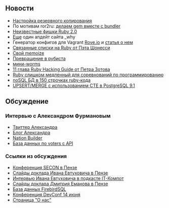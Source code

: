 ## Новости

* [Настройка резервного копирования](http://www.csolg.com/blogs/nastroika-rezervnogo-arhivirovaniya-backup-ruby-on-rails-32-proektov)
* По мотивам ror2ru: [делаем gem вместе с bundler](http://net.tutsplus.com/tutorials/ruby/gem-creation-with-bundler/)
* [Неизвестные фишки Ruby 2.0](http://whitequark.org/blog/2013/04/14/unmentioned-features-of-ruby-2-dot-0/)
* [Еще](https://news.ycombinator.com/item?id=5571387) один апдейт сайта \_why
* Генератор конфигов для Vagrant [Rove.io](http://rove.io/) и [статья о нем](http://staal.io/blog/2013/04/12/vagrant-to-the-masses/)
* [Связанные списки на Ruby от Пэта Шонесси](http://rubysource.com/rubys-missing-data-structure/)
* [Свой memoize](http://www.commandercoriander.net/blog/2013/04/10/metaprogramming-fibonacci/)
* [Превращение в рубиста](http://collectiveidea.com/blog/archives/2013/02/25/becoming-a-rubyist/)
* [мини-worms](https://github.com/jamesmoriarty/scorched-earth-rb)
* [11 глава Ruby Hacking Guide от Петра Зотова](http://whitequark.org/blog/2013/04/01/ruby-hacking-guide-ch-11-finite-state-lexer/)
* [Ruby слишком медленный для соревнований по программированию](http://blog.clifreeder.com/blog/2013/04/21/ruby-is-too-slow-for-programming-competitions/)
* [noSQL БД в 150 строчках ruby-кода](https://github.com/sausheong/rbase)
* [UPSERT/MERGE с использованием CTE в PostgreSQL 9.1](http://vibhorkumar.wordpress.com/2011/10/26/upsertmerge-using-writable-cte-in-postgresql-9-1/)

## Обсуждение

### Интервью с Александром Фурмановым

* [Твиттер Александра](https://twitter.com/afurmanov)
* [Блог Александра](http://afurmanov.com)
* [Nation Builder](http://nationbuilder.com)
* [База данных по voters с API](http://election.nationbuilder.com/)

### Ссылки из обсуждения

* [Конференция SECON в Пензе](http://2013.secon.ru/)
* [Слайды доклада Ивана Евтуховича в Пензе](http://2013.secon.ru/program/technology/4)
* [Интервью Ивана Евтуховича в подкасте IT-Компот](http://hack.podfm.ru/it_compot/47/)
* [Слайды доклада Дмитрия Еманова в Пензе](http://2013.secon.ru/program/technology/11)
* [База данных FirebirdSQL](http://firebirdsql.org/)
* [Конференция DevConf 14 июня](http://devconf.ru/)
* [Страница "О нас"](/about)
